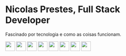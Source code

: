# Nicolas Prestes, Full Stack Developer

Fascinado por tecnologia e como as coisas funcionam.

 
<div>
 <img src="https://cdn.iconscout.com/icon/free/png-256/node-js-1174925.png" width="30">      
 <img src="https://cdn.iconscout.com/icon/free/png-256/javascript-23-1174949.png" width="30"> 
 <img src="https://cdn.iconscout.com/icon/free/png-256/java-60-1174953.png" width="30">      
 <img src="https://cdn.iconscout.com/icon/free/png-256/lua-3521554-2944972.png" width="30">      
 <img src="https://cdn.iconscout.com/icon/free/png-256/react-4-1175110.png" width="30">      
 <img src="https://cdn.iconscout.com/icon/free/png-256/mysql-3521596-2945040.png" width="30">      
 <img src="https://cdn.iconscout.com/icon/free/png-256/eclipse-14-282371.png" width="30">      
 <img src="https://cdn.iconscout.com/icon/free/png-256/visual-studio-code-1868941-1583105.png" width="30">      
</div>
